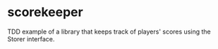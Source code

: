 # scorekeeper
TDD example of a library that keeps track of players' scores using the Storer
interface.
